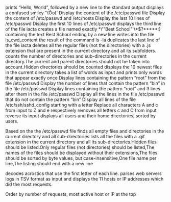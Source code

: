 prints “Hello, World”, followed by a new line to the standard output
displays a confused smiley "(Ôo)'
Display the content of the /etc/passwd file
Display the content of /etc/passwd and /etc/hosts
Display the last 10 lines of /etc/passwd
Display the first 10 lines of /etc/passwd
displays the third line of the file iacta
creates a file named exactly \*\\'"Best School"\'\\*$\?\*\*\*\*\*:) containing the text Best School ending by a new line
writes into the file ls_cwd_content the result of the command ls -la
duplicates the last line of the file iacta
deletes all the regular files (not the directories) with a .js extension that are present in the current directory and all its subfolders.
counts the number of directories and sub-directories in the current directory.The current and parent directories should not be taken into account.Hidden directories should be counted
displays the 10 newest files in the current directory
takes a list of words as input and prints only words that appear exactly once
Display lines containing the pattern “root” from the file /etc/passwd
Display the number of lines that contain the pattern “bin” in the file /etc/passwd
Display lines containing the pattern “root” and 3 lines after them in the file /etc/passwd
Display all the lines in the file /etc/passwd that do not contain the pattern “bin”
Display all lines of the file /etc/ssh/sshd_config starting with a letter
Replace all characters A and c from input to Z and e respectively
removes all letters c and C from input
 reverse its input
displays all users and their home directories, sorted by users.



Based on the the /etc/passwd file
finds all empty files and directories in the current directory and all sub-directories
lists all the files with a .gif extension in the current directory and all its sub-directories.Hidden files should be listed.Only regular files (not directories) should be listed,The names of the files should be displayed without their extensions,The files should be sorted by byte values, but case-insensitive,One file name per line,The listing should end with a new line

decodes acrostics that use the first letter of each line.
 parses web servers logs in TSV format as input and displays the 11 hosts or IP addresses which did the most requests.



Order by number of requests, most active host or IP at the top
